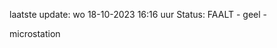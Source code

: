 laatste update: 
wo 18-10-2023 16:16   uur 
Status: FAALT - geel - 
<div class="service Y">microstation</div>